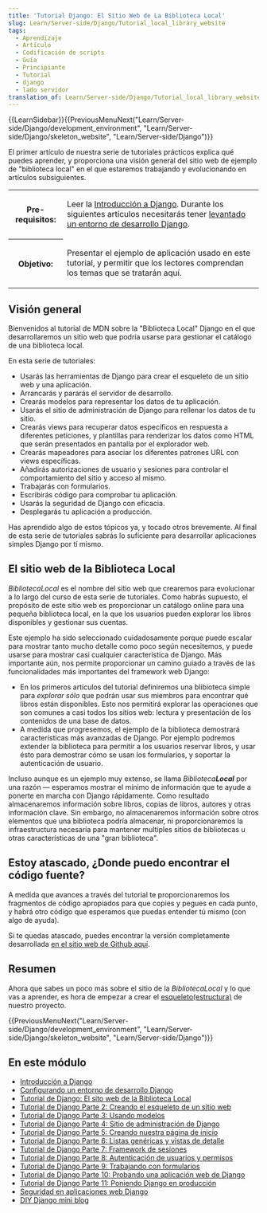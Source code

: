 ```yaml
---
title: 'Tutorial Django: El Sitio Web de La Biblioteca Local'
slug: Learn/Server-side/Django/Tutorial_local_library_website
tags:
  - Aprendizaje
  - Artículo
  - Codificación de scripts
  - Guía
  - Principiante
  - Tutorial
  - django
  - lado servidor
translation_of: Learn/Server-side/Django/Tutorial_local_library_website
---
```


{{LearnSidebar}}{{PreviousMenuNext("Learn/Server-side/Django/development_environment", "Learn/Server-side/Django/skeleton_website", "Learn/Server-side/Django")}}

El primer artículo de nuestra serie de tutoriales prácticos explica qué puedes aprender, y proporciona una visión general del sitio web de ejemplo de "biblioteca local" en el que estaremos trabajando y evolucionando en artículos subsiguientes.

<table>
  <tbody>
    <tr>
      <th scope="row">Pre-requisitos:</th>
      <td>
        <p>
          Leer la
          <a
            href="https://developer.mozilla.org/es/docs/Learn/Server-side/Django/Introducci%C3%B3n"
            >Introducción a Django</a
          >. Durante los siguientes artículos necesitarás tener
          <a
            href="https://developer.mozilla.org/es/docs/Learn/Server-side/Django/development_environment"
            >levantado un entorno de desarrollo Django</a
          >.
        </p>
      </td>
    </tr>
    <tr>
      <th scope="row">Objetivo:</th>
      <td>
        <p>
          Presentar el ejemplo de aplicación usado en este tutorial, y permitir
          que los lectores comprendan los temas que se tratarán aquí.
        </p>
      </td>
    </tr>
  </tbody>
</table>

## Visión general

Bienvenidos al tutorial de MDN sobre la "Biblioteca Local" Django en el que desarrollaremos un sitio web que podría usarse para gestionar el catálogo de una biblioteca local.

En esta serie de tutoriales:

- Usarás las herramientas de Django para crear el esqueleto de un sitio web y una aplicación.
- Arrancarás y pararás el servidor de desarrollo.
- Crearás modelos para representar los datos de tu aplicación.
- Usarás el sitio de administración de Django para rellenar los datos de tu sitio.
- Crearás views para recuperar datos específicos en respuesta a diferentes peticiones, y plantillas para renderizar los datos como HTML que serán presentados en pantalla por el explorador web.
- Crearás mapeadores para asociar los diferentes patrones URL con views específicas.
- Añadirás autorizaciones de usuario y sesiones para controlar el comportamiento del sitio y acceso al mismo.
- Trabajarás con formularios.
- Escribirás código para comprobar tu aplicación.
- Usarás la seguridad de Django con eficacia.
- Desplegarás tu aplicación a producción.

Has aprendido algo de estos tópicos ya, y tocado otros brevemente. Al final de esta serie de tutoriales sabrás lo suficiente para desarrollar aplicaciones simples Django por tí mismo.

## El sitio web de la Biblioteca Local

_BibliotecaLocal_ es el nombre del sitio web que crearemos para evolucionar a lo largo del curso de esta serie de tutoriales. Como habrás supuesto, el propósito de este sitio web es proporcionar un catálogo online para una pequeña biblioteca local, en la que los usuarios pueden explorar los libros disponibles y gestionar sus cuentas.

Este ejemplo ha sido seleccionado cuidadosamente porque puede escalar para mostrar tanto mucho detalle como poco según necesitemos, y puede usarse para mostrar casi cualquier característica de Django. Más importante aún, nos permite proporcionar un camino guiado a través de las funcionalidades más importantes del framework web Django:

- En los primeros artículos del tutorial definiremos una blibioteca simple para _explorar sólo_ que podrán usar sus miembros para encontrar qué libros están disponibles. Esto nos permitirá explorar las operaciones que son comunes a casi todos los sitios web: lectura y presentación de los contenidos de una base de datos.
- A medida que progresemos, el ejemplo de la biblioteca demostrará características más avanzadas de Django. Por ejemplo podremos extender la biblioteca para permitir a los usuarios reservar libros, y usar ésto para demostrar cómo se usan los formularios, y soportar la autenticación de usuario.

Incluso aunque es un ejemplo muy extenso, se llama _Biblioteca**Local**_ por una razón — esperamos mostrar el mínimo de información que te ayude a ponerte en marcha con Django rápidamente. Como resultado almacenaremos información sobre libros, copias de libros, autores y otras información clave. Sin embargo, no almacenaremos información sobre otros elementos que una biblioteca podría almacenar, ni proporcionaremos la infraestructura necesaría para mantener multiples sitios de bibliotecas u otras características de una "gran biblioteca".

## Estoy atascado, ¿Donde puedo encontrar el código fuente?

A medida que avances a través del tutorial te proporcionaremos los fragmentos de código apropiados para que copies y pegues en cada punto, y habrá otro código que esperamos que puedas entender tú mismo (con algo de ayuda).

Si te quedas atascado, puedes encontrar la versión completamente desarrollada [en el sitio web de Github aquí](https://github.com/mdn/django-locallibrary-tutorial).

## Resumen

Ahora que sabes un poco más sobre el sitio de la _BibliotecaLocal_ y lo que vas a aprender, es hora de empezar a crear el [esqueleto(estructura)](/es/docs/Learn/Server-side/Django/skeleton_website) de nuestro proyecto.

{{PreviousMenuNext("Learn/Server-side/Django/development_environment", "Learn/Server-side/Django/skeleton_website", "Learn/Server-side/Django")}}

## En este módulo

- [Introducción a Django](/es/docs/Learn/Server-side/Django/Introducción)
- [Configurando un entorno de desarrollo Django](/es/docs/Learn/Server-side/Django/development_environment)
- [Tutorial de Django: El sito web de la Biblioteca Local](/es/docs/Learn/Server-side/Django/Tutorial_local_library_website)
- [Tutorial de Django Parte 2: Creando el esqueleto de un sitio web](/es/docs/Learn/Server-side/Django/skeleton_website)
- [Tutorial de Django Parte 3: Usando modelos](/es/docs/Learn/Server-side/Django/Models)
- [Tutorial de Django Parte 4: Sitio de administración de Django](/es/docs/Learn/Server-side/Django/Admin_site)
- [Tutorial de Django Parte 5: Creando nuestra página de inicio](/es/docs/Learn/Server-side/Django/Home_page)
- [Tutorial de Django Parte 6: Listas genéricas y vistas de detalle](/es/docs/Learn/Server-side/Django/Generic_views)
- [Tutorial de Django Parte 7: Framework de sesiones](/es/docs/Learn/Server-side/Django/Sessions)
- [Tutorial de Django Parte 8: Autenticación de usuarios y permisos](/es/docs/Learn/Server-side/Django/Authentication)
- [Tutorial de Django Parte 9: Trabajando con formularios](/es/docs/Learn/Server-side/Django/Forms)
- [Tutorial de Django Parte 10: Probando una aplicación web de Django](/es/docs/Learn/Server-side/Django/Testing)
- [Tutorial de Django Parte 11: Poniendo Django en producción](/es/docs/Learn/Server-side/Django/Deployment)
- [Seguridad en aplicaciones web Django](/es/docs/Learn/Server-side/Django/web_application_security)
- [DIY Django mini blog](/es/docs/Learn/Server-side/Django/django_assessment_blog)
